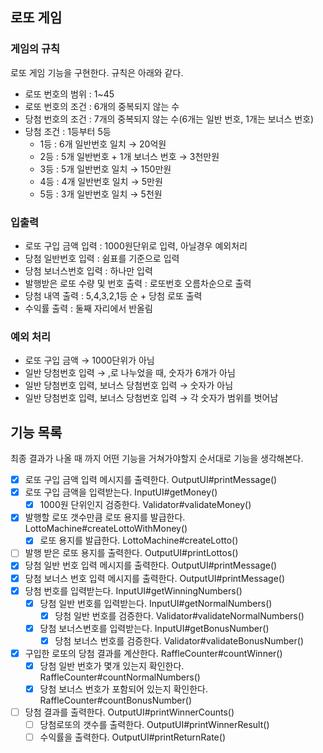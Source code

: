 ## 로또 게임

### 게임의 규칙

로또 게임 기능을 구현한다. 규칙은 아래와 같다.

- 로또 번호의 범위 : 1~45
- 로또 번호의 조건 : 6개의 중복되지 않는 수
- 당첨 번호의 조건 : 7개의 중복되지 않는 수(6개는 일반 번호, 1개는 보너스 번호)
- 당첨 조건 : 1등부터 5등
    - 1등 : 6개 일반번호 일치 → 20억원
    - 2등 : 5개 일반번호 + 1개 보너스 번호 → 3천만원
    - 3등 : 5개 일반번호 일치 → 150만원
    - 4등 : 4개 일반번호 일치 → 5만원
    - 5등 : 3개 일반번호 일치 → 5천원

### 입출력

- 로또 구입 금액 입력 : 1000원단위로 입력, 아닐경우 예외처리
- 당첨 일반번호 입력 : 쉼표를 기준으로 입력
- 당첨 보너스번호 입력 : 하나만 입력
- 발행받은 로또 수량 및 번호 출력 : 로또번호 오름차순으로 출력
- 당첨 내역 출력 : 5,4,3,2,1등 순 + 당첨 로또 출력
- 수익률 출력 : 둘째 자리에서 반올림

### 예외 처리

- 로또 구입 금액 → 1000단위가 아님
- 일반 당첨번호 입력 → ,로 나누었을 때, 숫자가 6개가 아님
- 일반 당첨번호 입력, 보너스 당첨번호 입력 → 숫자가 아님
- 일반 당첨번호 입력, 보너스 당첨번호 입력 → 각 숫자가 범위를 벗어남

## 기능 목록

최종 결과가 나올 때 까지 어떤 기능을 거쳐가야할지 순서대로 기능을 생각해본다.

- [x]  로또 구입 금액 입력 메시지를 출력한다. OutputUI#printMessage()
- [x]  로또 구입 금액을 입력받는다. InputUI#getMoney()
    - [x]  1000원 단위인지 검증한다. Validator#validateMoney()
- [x]  발행할 로또 갯수만큼 로또 용지를 발급한다. LottoMachine#createLottoWithMoney()
    - [x]  로또 용지를 발급한다. LottoMachine#createLotto()
- [ ]  발행 받은 로또 용지를 출력한다. OutputUI#printLottos()
- [x]  당첨 일반 번호 입력 메시지를 출력한다. OutputUI#printMessage()
- [x]  당첨 보너스 번호 입력 메시지를 출력한다. OutputUI#printMessage()
- [x]  당첨 번호를 입력받는다. InputUI#getWinningNumbers()
    - [x]  당첨 일반 번호를 입력받는다. InputUI#getNormalNumbers()
        - [x]  당첨 일반 번호를 검증한다. Validator#validateNormalNumbers()
    - [x]  당첨 보너스번호를 입력받는다. InputUI#getBonusNumber()
        - [x]  당첨 보너스 번호를 검증한다. Validator#validateBonusNumber()
- [x]  구입한 로또의 당첨 결과를 계산한다. RaffleCounter#countWinner()
    - [x]  당첨 일반 번호가 몇개 있는지 확인한다. RaffleCounter#countNormalNumbers()
    - [x]  당첨 보너스 번호가 포함되어 있는지 확인한다. RaffleCounter#countBonusNumber()
- [ ]  당첨 결과를 출력한다. OutputUI#printWinnerCounts()
    - [ ]  당첨로또의 갯수를 출력한다. OutputUI#printWinnerResult()
    - [ ]  수익률을 출력한다. OutputUI#printReturnRate()